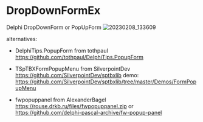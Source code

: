# DropDownFormEx
Delphi DropDownForm or PopUpForm
![20230208_133609](https://user-images.githubusercontent.com/109481884/217506406-08270f3f-06b8-4361-8f27-23a2e6f3b119.gif)


alternatives:

* DelphiTips.PopupForm from tothpaul
https://github.com/tothpaul/DelphiTips.PopupForm
  
* TSpTBXFormPopupMenu from SilverpointDev  
https://github.com/SilverpointDev/sptbxlib
demo: https://github.com/SilverpointDev/sptbxlib/tree/master/Demos/FormPopupMenu

* fwpopuppanel from AlexanderBagel
https://rouse.drkb.ru/files/fwpopuppanel.zip 
or
https://github.com/delphi-pascal-archive/fw-popup-panel
